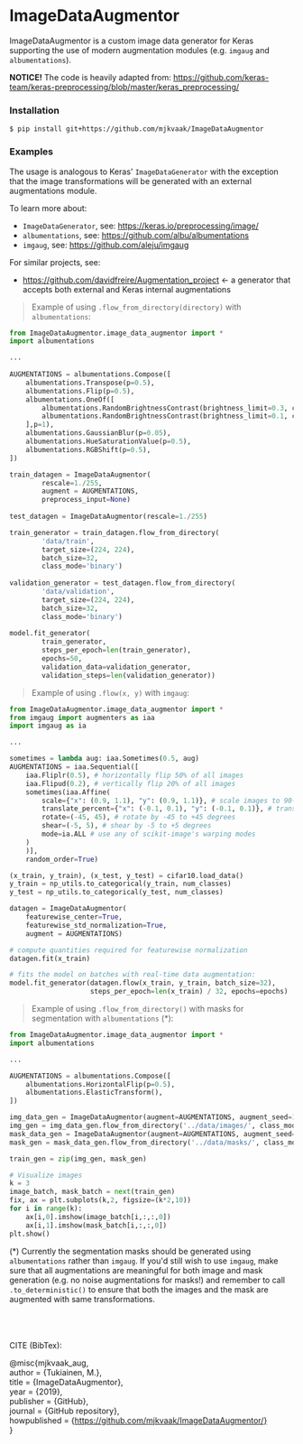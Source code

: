 # ImageDataAugmentor
ImageDataAugmentor is a custom image data generator for Keras supporting the use of modern augmentation modules (e.g. `imgaug` and `albumentations`).

**NOTICE!**
The code is heavily adapted from: https://github.com/keras-team/keras-preprocessing/blob/master/keras_preprocessing/

### Installation
```$ pip install git+https://github.com/mjkvaak/ImageDataAugmentor```

### Examples
The usage is analogous to Keras' `ImageDataGenerator` with the exception that the image transformations will be generated with an external augmentations module. 

To learn more about:
* `ImageDataGenerator`, see: https://keras.io/preprocessing/image/
* `albumentations`, see: https://github.com/albu/albumentations
* `imgaug`, see: https://github.com/aleju/imgaug

For similar projects, see:
* https://github.com/davidfreire/Augmentation_project <- a generator that accepts both external and Keras internal augmentations

> Example of using `.flow_from_directory(directory)` with `albumentations`:
```python
from ImageDataAugmentor.image_data_augmentor import *
import albumentations

...
    
AUGMENTATIONS = albumentations.Compose([
    albumentations.Transpose(p=0.5),
    albumentations.Flip(p=0.5),
    albumentations.OneOf([
        albumentations.RandomBrightnessContrast(brightness_limit=0.3, contrast_limit=0.3),
        albumentations.RandomBrightnessContrast(brightness_limit=0.1, contrast_limit=0.1)
    ],p=1),
    albumentations.GaussianBlur(p=0.05),
    albumentations.HueSaturationValue(p=0.5),
    albumentations.RGBShift(p=0.5),
])

train_datagen = ImageDataAugmentor(
        rescale=1./255,
        augment = AUGMENTATIONS,
        preprocess_input=None)
        
test_datagen = ImageDataAugmentor(rescale=1./255)

train_generator = train_datagen.flow_from_directory(
        'data/train',
        target_size=(224, 224),
        batch_size=32,
        class_mode='binary')
        
validation_generator = test_datagen.flow_from_directory(
        'data/validation',
        target_size=(224, 224),
        batch_size=32,
        class_mode='binary')
        
model.fit_generator(
        train_generator,
        steps_per_epoch=len(train_generator),
        epochs=50,
        validation_data=validation_generator,
        validation_steps=len(validation_generator))
```

> Example of using `.flow(x, y)` with `imgaug`:
```python    
from ImageDataAugmentor.image_data_augmentor import *
from imgaug import augmenters as iaa
import imgaug as ia

...

sometimes = lambda aug: iaa.Sometimes(0.5, aug)
AUGMENTATIONS = iaa.Sequential([
    iaa.Fliplr(0.5), # horizontally flip 50% of all images
    iaa.Flipud(0.2), # vertically flip 20% of all images
    sometimes(iaa.Affine(
        scale={"x": (0.9, 1.1), "y": (0.9, 1.1)}, # scale images to 90-110% of their size, individually per axis
        translate_percent={"x": (-0.1, 0.1), "y": (-0.1, 0.1)}, # translate by -10 to +10 percent (per axis)
        rotate=(-45, 45), # rotate by -45 to +45 degrees
        shear=(-5, 5), # shear by -5 to +5 degrees
        mode=ia.ALL # use any of scikit-image's warping modes
    )
    )],
    random_order=True)    

(x_train, y_train), (x_test, y_test) = cifar10.load_data()
y_train = np_utils.to_categorical(y_train, num_classes)
y_test = np_utils.to_categorical(y_test, num_classes)

datagen = ImageDataAugmentor(
    featurewise_center=True,
    featurewise_std_normalization=True,
    augment = AUGMENTATIONS)

# compute quantities required for featurewise normalization
datagen.fit(x_train)

# fits the model on batches with real-time data augmentation:
model.fit_generator(datagen.flow(x_train, y_train, batch_size=32),
                    steps_per_epoch=len(x_train) / 32, epochs=epochs)
```    
> Example of using `.flow_from_directory()` with masks for segmentation with `albumentations` (\*):
```python    
from ImageDataAugmentor.image_data_augmentor import *
import albumentations

...

AUGMENTATIONS = albumentations.Compose([
    albumentations.HorizontalFlip(p=0.5),
    albumentations.ElasticTransform(),
])

img_data_gen = ImageDataAugmentor(augment=AUGMENTATIONS, augment_seed=123)
img_gen = img_data_gen.flow_from_directory('../data/images/', class_mode=None, shuffle=True, seed=123)
mask_data_gen = ImageDataAugmentor(augment=AUGMENTATIONS, augment_seed=123, augment_mode='mask')
mask_gen = mask_data_gen.flow_from_directory('../data/masks/', class_mode=None, shuffle=True, seed=123)

train_gen = zip(img_gen, mask_gen)

# Visualize images
k = 3
image_batch, mask_batch = next(train_gen)
fix, ax = plt.subplots(k,2, figsize=(k*2,10))
for i in range(k):
    ax[i,0].imshow(image_batch[i,:,:,0])
    ax[i,1].imshow(mask_batch[i,:,:,0])
plt.show()
```
(\*) Currently the segmentation masks should be generated using `albumentations` rather than `imgaug`. If you'd still wish to use `imgaug`, make sure that all augmentations are meaningful for both image and mask generation (e.g. no noise augmentations for masks!) and remember to call `.to_deterministic()` to ensure that both the images and the mask are augmented with same transformations.


<br /><br /><br />
CITE (BibTex):<br />

@misc{mjkvaak_aug,<br />
author = {Tukiainen, M.},<br />
title = {ImageDataAugmentor},<br />
year = {2019},<br />
publisher = {GitHub},<br />
journal = {GitHub repository},<br />
howpublished = {https://github.com/mjkvaak/ImageDataAugmentor/} <br />
}
